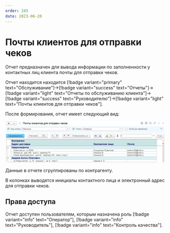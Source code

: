 ```yaml
---
order: 245
date: 2023-06-20
---
```

# Почты клиентов для отправки чеков

Отчет предназначен для вывода информации по заполненности у контактных лиц клиента
почты для отправки чеков.

Отчет находится находится [!badge variant="primary" text="Обслуживание"]->[!badge variant="success" text="Отчеты"]->[!badge variant="light" text="Отчеты по обслуживанию клиента"]->[!badge variant="success" text="Руководителю"]->[!badge variant="light" text="Почты клиентов для отправки чеков"].

После формирования, отчет имеет следующий вид:

![Почты клиентов для отправки чеков](/images/Отчет_почты_клиентов.jpg)

Данные в отчете сгруппированы по контрагенту.

В колонках выводятся инициалы контактного лица и электронный адрес для отправки чеков.

## Права доступа

Отчет доступен пользователям, которым назначена роль [!badge variant="info" text="Оператор"], [!badge variant="info" text="Руководитель"], [!badge variant="info" text="Контроль качества"].